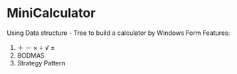 # MiniCalculator
Using Data structure - Tree to build a calculator by Windows Form
Features:
1. ＋ － × ÷ √ ±
2. BODMAS
3. Strategy Pattern 
